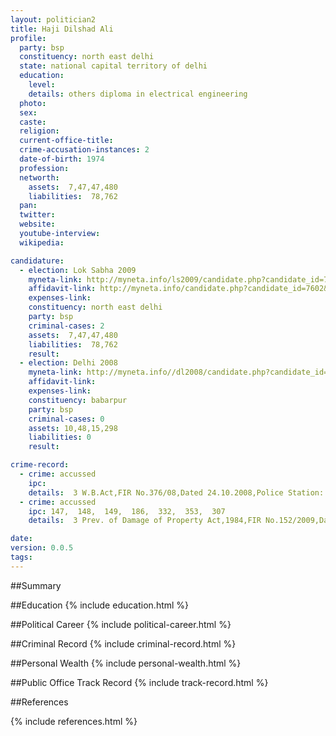 ```yaml
---
layout: politician2
title: Haji Dilshad Ali
profile: 
  party: bsp
  constituency: north east delhi
  state: national capital territory of delhi
  education: 
    level: 
    details: others diploma in electrical engineering
  photo: 
  sex: 
  caste: 
  religion: 
  current-office-title: 
  crime-accusation-instances: 2
  date-of-birth: 1974
  profession: 
  networth: 
    assets:  7,47,47,480
    liabilities:  78,762
  pan: 
  twitter: 
  website: 
  youtube-interview: 
  wikipedia: 

candidature: 
  - election: Lok Sabha 2009
    myneta-link: http://myneta.info/ls2009/candidate.php?candidate_id=7602
    affidavit-link: http://myneta.info/candidate.php?candidate_id=7602&scan=original
    expenses-link: 
    constituency: north east delhi 
    party: bsp
    criminal-cases: 2
    assets:  7,47,47,480
    liabilities:  78,762
    result:  
  - election: Delhi 2008
    myneta-link: http://myneta.info//dl2008/candidate.php?candidate_id=70
    affidavit-link: 
    expenses-link: 
    constituency: babarpur 
    party: bsp
    criminal-cases: 0
    assets: 10,48,15,298
    liabilities: 0
    result:  

crime-record: 
  - crime: accussed
    ipc: 
    details:  3 W.B.Act,FIR No.376/08,Dated 24.10.2008,Police Station: Welcome,District:North East Delhi,State:Delhi,No Charge is framed  
  - crime: accussed
    ipc: 147,  148,  149,  186,  332,  353,  307
    details:  3 Prev. of Damage of Property Act,1984,FIR No.152/2009,Dated 16.04.2008,Police Station:Bhajanpura,District:North East Delhi,State:Delhi,No Charge is framed  

date: 
version: 0.0.5
tags: 
---
```

##Summary


##Education
{% include education.html %}


##Political Career
{% include political-career.html %}


##Criminal Record
{% include criminal-record.html %}


##Personal Wealth
{% include personal-wealth.html %}


##Public Office Track Record
{% include track-record.html %}


##References


{% include references.html %}